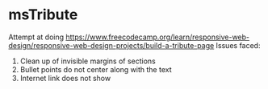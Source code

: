 # msTribute
Attempt at doing https://www.freecodecamp.org/learn/responsive-web-design/responsive-web-design-projects/build-a-tribute-page
Issues faced: 
1. Clean up of invisible margins of sections
2. Bullet points do not center along with the text
3. Internet link does not show
